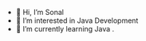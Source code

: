 - 👋 Hi, I’m Sonal
- 👀 I’m interested in Java Development
- 🌱 I’m currently learning  Java .




<!---
SSONALGUPTA/SSONALGUPTA is a ✨ special ✨ repository because its `README.md` (this file) appears on your GitHub profile.
You can click the Preview link to take a look at your changes.
--->
